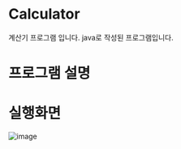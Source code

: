 # Calculator
계산기 프로그램 입니다.
java로 작성된 프로그램입니다.
# 프로그램 설명

# 실행화면
![image](https://user-images.githubusercontent.com/106458316/214772494-44f688ef-e411-4cc1-bad4-3c97bc4f33ef.png)
